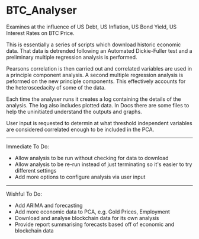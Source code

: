 # BTC_Analyser
Examines at the influence of US Debt, US Inflation, US Bond Yield, US Interest Rates on BTC Price.

This is essentially a series of scripts which download historic economic data.
That data is detrended following an Automated Dickie-Fuller test and a 
preliminary multiple regression analysis is performed.

Pearsons correlation is then carried out and correlated variables are used in a principle component analysis.
A second multiple regression analysis is peformed on the new principle components.
This effectively accounts for the heteroscedacity of some of the data.

Each time the analyser runs it creates a log containing the details of the analysis. The log also includes
plotted data. In Docs there are some files to help the uninitiated understand the outputs and graphs.

User input is requested to determin at what threshold independent variables are considered correlated
enough to be included in the PCA.

_____________________

Immediate To Do:
 - Allow analysis to be run without checking for data to download
 - Allow analysis to be re-run instead of just terminating so it's easier to try different
   settings
- Add more options to configure analysis via user input

_____________________

Wishful To Do:
- Add ARIMA and forecasting 
- Add more economic data to PCA, e.g. Gold Prices, Employment
- Download and analyse blockchain data for its own analysis
- Provide report summarising forecasts based off of economic and blockchain data

